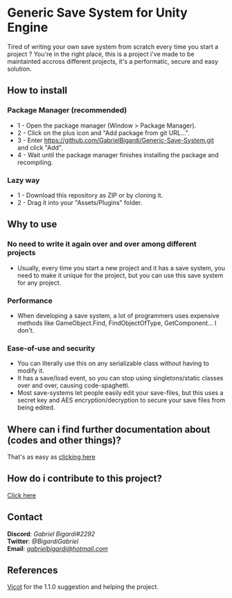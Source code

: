 # Generic Save System for Unity Engine
Tired of writing your own save system from scratch every time you start a project ? You're in the right place, this is a project i've made to be maintainted accross different projects, it's a performatic, secure and easy solution.
  
## How to install
### Package Manager (recommended)
* 1 - Open the package manager (Window > Package Manager).  
* 2 - Click on the plus icon and "Add package from git URL...".  
* 3 - Enter https://github.com/GabrielBigardi/Generic-Save-System.git and click "Add".  
* 4 - Wait until the package manager finishes installing the package and recompiling.  
   
### Lazy way
* 1 - Download this repository as ZIP or by cloning it.
* 2 - Drag it into your "Assets/Plugins" folder.
  
## Why to use
### No need to write it again over and over among different projects
* Usually, every time you start a new project and it has a save system, you need to make it unique for the project, but you can use this save system for any project.
### Performance
* When developing a save system, a lot of programmers uses expensive methods like GameObject.Find, FindObjectOfType, GetComponent... I don't.
### Ease-of-use and security
* You can literally use this on any serializable class without having to modify it.
* It has a save/load event, so you can stop using singletons/static classes over and over, causing code-spaghetti.
* Most save-systems let people easily edit your save-files, but this uses a secret key and AES encryption/decryption to secure your save files from being edited.
  
## Where can i find further documentation about (codes and other things)?
That's as easy as [clicking here](DOCUMENTATION.md)
  
## How do i contribute to this project?
[Click here](CONTRIBUTING.md)
  
## Contact
**Discord**: *Gabriel Bigardi#2292*  
**Twitter**: *@BigardiGabriel*  
**Email**: *gabrielbigardi@hotmail.com*  
  
## References
[Vicot](https://github.com/vicot) for the 1.1.0 suggestion and helping the project.